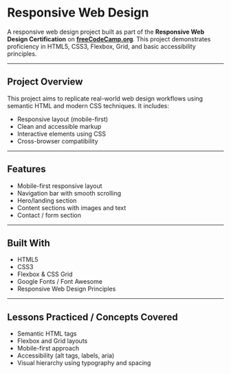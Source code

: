# Responsive Web Design

A responsive web design project built as part of the **Responsive Web Design Certification** on **[freeCodeCamp.org]("https://freecodecamp.org/")**. This project demonstrates proficiency in HTML5, CSS3, Flexbox, Grid, and basic accessibility principles.

---

## Project Overview

This project aims to replicate real-world web design workflows using semantic HTML and modern CSS techniques. It includes:

* Responsive layout (mobile-first)
* Clean and accessible markup
* Interactive elements using CSS
* Cross-browser compatibility

---

## Features

* Mobile-first responsive layout
* Navigation bar with smooth scrolling
* Hero/landing section
* Content sections with images and text
* Contact / form section

---

## Built With

* HTML5
* CSS3
* Flexbox & CSS Grid
* Google Fonts / Font Awesome
* Responsive Web Design Principles

---

## Lessons Practiced / Concepts Covered

* Semantic HTML tags
* Flexbox and Grid layouts
* Mobile-first approach
* Accessibility (alt tags, labels, aria)
* Visual hierarchy using typography and spacing